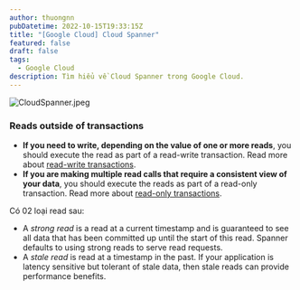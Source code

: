 ```yaml
---
author: thuongnn
pubDatetime: 2022-10-15T19:33:15Z
title: "[Google Cloud] Cloud Spanner"
featured: false
draft: false
tags:
  - Google Cloud
description: Tìm hiểu về Cloud Spanner trong Google Cloud.
---
```


![CloudSpanner.jpeg](https://github.com/user-attachments/assets/0f9d84e2-4528-4b1b-9e4f-ea9790cfa360)

### Reads outside of transactions

- **If you need to write, depending on the value of one or more reads**, you should execute the read as part of a read-write transaction. Read more about [read-write transactions](https://cloud.google.com/spanner/docs/transactions#read-write_transactions).
- **If you are making multiple read calls that require a consistent view of your data**, you should execute the reads as part of a read-only transaction. Read more about [read-only transactions](https://cloud.google.com/spanner/docs/transactions#read-only_transactions).

Có 02 loại read sau:

- A *strong read* is a read at a current timestamp and is guaranteed to see all data that has been committed up until the start of this read. Spanner defaults to using strong reads to serve read requests.
- A *stale read* is read at a timestamp in the past. If your application is latency sensitive but tolerant of stale data, then stale reads can provide performance benefits.